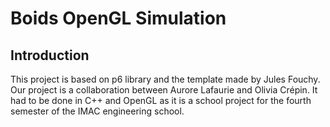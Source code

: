 # Boids OpenGL Simulation

## Introduction
This project is based on p6 library and the template made by Jules Fouchy. Our project is a collaboration between Aurore Lafaurie and Olivia Crépin.
It had to be done in C++ and OpenGL as it is a school project for the fourth semester of the IMAC engineering school.